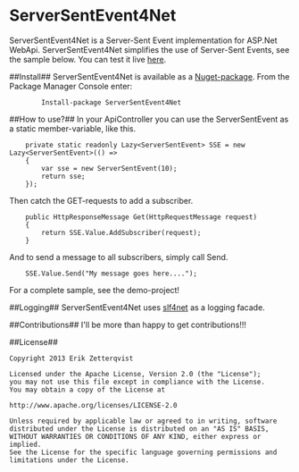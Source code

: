[nuget]: https://nuget.org/packages/ServerSentEvent4Net
[slf4net]: https://github.com/englishtown/slf4net
[appharbor]: https://ssetest.apphb.com/
ServerSentEvent4Net
===================

ServerSentEvent4Net is a Server-Sent Event implementation for ASP.Net WebApi. ServerSentEvent4Net simplifies the use of Server-Sent Events, see the sample below.
You can test it live [here][appharbor].

##Install##
ServerSentEvent4Net is available as a [Nuget-package][nuget]. From the Package Manager Console enter:
            
            Install-package ServerSentEvent4Net

##How to use?##
In your ApiController you can use the ServerSentEvent as a static member-variable, like this.

        private static readonly Lazy<ServerSentEvent> SSE = new Lazy<ServerSentEvent>(() =>
        {
            var sse = new ServerSentEvent(10);
            return sse;
        });

Then catch the GET-requests to add a subscriber.

        public HttpResponseMessage Get(HttpRequestMessage request)
        {
            return SSE.Value.AddSubscriber(request);
        }

And to send a message to all subscribers, simply call Send.

		SSE.Value.Send("My message goes here....");



For a complete sample, see the demo-project!

##Logging##
ServerSentEvent4Net uses [slf4net] as a logging facade.

##Contributions##
I'll be more than happy to get contributions!!!

##License##

    Copyright 2013 Erik Zetterqvist
    
    Licensed under the Apache License, Version 2.0 (the "License");
    you may not use this file except in compliance with the License.
    You may obtain a copy of the License at
    
    http://www.apache.org/licenses/LICENSE-2.0
    
    Unless required by applicable law or agreed to in writing, software
    distributed under the License is distributed on an "AS IS" BASIS,
    WITHOUT WARRANTIES OR CONDITIONS OF ANY KIND, either express or implied.
    See the License for the specific language governing permissions and
    limitations under the License.
